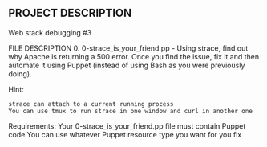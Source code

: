 ## PROJECT DESCRIPTION
Web stack debugging #3

FILE DESCRIPTION
0. 0-strace_is_your_friend.pp - Using strace, find out why Apache is returning a 500 error. Once you find the issue, fix it and then automate it using Puppet (instead of using Bash as you were previously doing).

Hint:

    strace can attach to a current running process
    You can use tmux to run strace in one window and curl in another one

Requirements:
    Your 0-strace_is_your_friend.pp file must contain Puppet code
    You can use whatever Puppet resource type you want for you fix
		